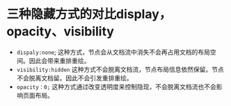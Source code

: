 # 三种隐藏方式的对比display，opacity、visibility

* `dispaly:none`; 这种方式，节点会从文档流中消失不会再占用文档的布局空间。因此会带来重排重绘。
* `visibility:hidden`   这种方式不会脱离文档流，节点布局信息依然保留。节点不会脱离文档留。因此不会引发重排重绘。
* `opacity：0;`  这种方式通过改变透明度来控制隐现，不会脱离文档流也不会影响页面布局。  

